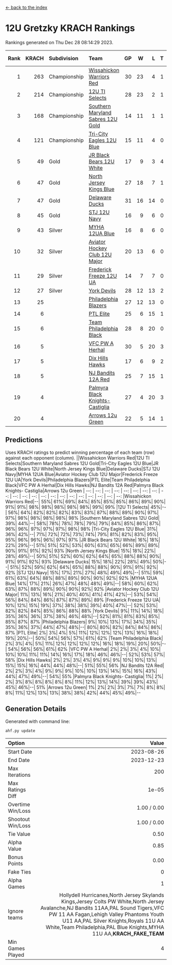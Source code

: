 [<- back to the index](readme.md)
# 12U Gretzky KRACH Rankings
Rankings generated on Thu Dec 28 08:14:29 2023.

Rank|KRACH|Subdivision|Team|GP|W|L|T|OTW|OTL|SoS|Exp Wins|Win Diff
---:|---:|:---|:---|---:|---:|---:|---:|---:|---:|---:|---:|---:
1|263|Championship|[Wissahickon Warriors Red](https://gamesheetstats.com/seasons/3659/teams/140468/schedule)|30|23|4|1|2|0|56|26.4|0.0
2|214|Championship|[12U TI Selects](https://gamesheetstats.com/seasons/3659/teams/140450/schedule)|28|23|2|1|0|2|53|24.4|0.0
3|168|Championship|[Southern Maryland Sabres 12U Gold](https://gamesheetstats.com/seasons/3659/teams/140463/schedule)|14|11|1|1|0|1|52|12.4|0.0
4|121|Championship|[Tri-City Eagles 12U Blue](https://gamesheetstats.com/seasons/3659/teams/140466/schedule)|15|11|4|0|0|0|66|11.9|0.0
5|49|Gold|[JR Black Bears 12U White](https://gamesheetstats.com/seasons/3659/teams/140456/schedule)|17|9|3|4|0|1|65|11.9|0.0
6|47|Gold|[North Jersey Kings Blue](https://gamesheetstats.com/seasons/3659/teams/140459/schedule)|27|18|7|1|1|0|36|20.4|0.0
7|47|Gold|[Delaware Ducks](https://gamesheetstats.com/seasons/3659/teams/140453/schedule)|31|16|14|0|1|0|226|17.9|0.0
8|45|Gold|[STJ 12U Navy](https://gamesheetstats.com/seasons/3659/teams/140464/schedule)|16|9|6|0|1|0|56|10.9|0.0
9|43|Silver|[MYHA 12UA Blue](https://gamesheetstats.com/seasons/3659/teams/140457/schedule)|16|8|6|0|1|1|72|9.9|0.0
10|32|Silver|[Aviator Hockey Club 12U Major](https://gamesheetstats.com/seasons/3659/teams/140452/schedule)|20|13|6|0|1|0|190|14.9|0.0
11|29|Silver|[Frederick Freeze 12U UA](https://gamesheetstats.com/seasons/3659/teams/140455/schedule)|14|7|7|0|0|0|63|7.9|0.0
12|27|Silver|[York Devils](https://gamesheetstats.com/seasons/3659/teams/140469/schedule)|28|12|13|2|1|0|408|14.9|0.0
13|25||[Philadelphia Blazers](https://gamesheetstats.com/seasons/3659/teams/140461/schedule)|27|12|13|0|1|1|70|13.9|0.0
14|6||[PTL Elite](https://gamesheetstats.com/seasons/3659/teams/140462/schedule)|25|6|15|1|1|2|52|8.4|0.0
15|6||[Team Philadelphia Black](https://gamesheetstats.com/seasons/3659/teams/140465/schedule)|28|8|20|0|0|0|41|8.9|0.0
16|5||[VFC PW A Herhal](https://gamesheetstats.com/seasons/3659/teams/140467/schedule)|30|5|20|3|1|1|48|8.4|0.0
17|5||[Dix Hills Hawks](https://gamesheetstats.com/seasons/3659/teams/140454/schedule)|17|6|9|2|0|0|16|7.9|0.0
18|5||[NJ Bandits 12A Red](https://gamesheetstats.com/seasons/3659/teams/140458/schedule)|25|7|15|1|0|2|44|8.4|0.0
19|4||[Palmyra Black Knights- Castiglia](https://gamesheetstats.com/seasons/3659/teams/140460/schedule)|27|4|20|3|0|0|70|6.4|0.0
20|4||[Arrows 12u Green](https://gamesheetstats.com/seasons/3659/teams/140451/schedule)|22|5|14|1|2|0|30|8.4|0.0

## Predictions
Uses KRACH ratings to predict winning percentage of each team (row) against each opponent (column).
||Wissahickon Warriors Red|12U TI Selects|Southern Maryland Sabres 12U Gold|Tri-City Eagles 12U Blue|JR Black Bears 12U White|North Jersey Kings Blue|Delaware Ducks|STJ 12U Navy|MYHA 12UA Blue|Aviator Hockey Club 12U Major|Frederick Freeze 12U UA|York Devils|Philadelphia Blazers|PTL Elite|Team Philadelphia Black|VFC PW A Herhal|Dix Hills Hawks|NJ Bandits 12A Red|Palmyra Black Knights- Castiglia|Arrows 12u Green
| --: | --: | --: | --: | --: | --: | --: | --: | --: | --: | --: | --: | --: | --: | --: | --: | --: | --: | --: | --: | --: 
|Wissahickon Warriors Red|--| 55%| 61%| 69%| 84%| 85%| 85%| 85%| 86%| 89%| 90%| 91%| 91%| 98%| 98%| 98%| 98%| 98%| 99%| 99%
|12U TI Selects| 45%|--| 56%| 64%| 82%| 82%| 82%| 83%| 83%| 87%| 88%| 89%| 90%| 97%| 97%| 98%| 98%| 98%| 98%| 98%
|Southern Maryland Sabres 12U Gold| 39%| 44%|--| 58%| 78%| 78%| 78%| 79%| 79%| 84%| 85%| 86%| 87%| 96%| 96%| 97%| 97%| 97%| 98%| 98%
|Tri-City Eagles 12U Blue| 31%| 36%| 42%|--| 71%| 72%| 72%| 73%| 74%| 79%| 81%| 82%| 83%| 95%| 95%| 96%| 96%| 96%| 97%| 97%
|JR Black Bears 12U White| 16%| 18%| 22%| 29%|--| 51%| 51%| 52%| 53%| 60%| 63%| 65%| 66%| 89%| 89%| 90%| 91%| 91%| 92%| 93%
|North Jersey Kings Blue| 15%| 18%| 22%| 28%| 49%|--| 50%| 51%| 52%| 60%| 62%| 64%| 65%| 88%| 88%| 90%| 91%| 91%| 92%| 93%
|Delaware Ducks| 15%| 18%| 22%| 28%| 49%| 50%|--| 51%| 52%| 59%| 62%| 64%| 65%| 88%| 88%| 90%| 91%| 91%| 92%| 92%
|STJ 12U Navy| 15%| 17%| 21%| 27%| 48%| 49%| 49%|--| 51%| 59%| 61%| 63%| 64%| 88%| 88%| 89%| 90%| 90%| 92%| 92%
|MYHA 12UA Blue| 14%| 17%| 21%| 26%| 47%| 48%| 48%| 49%|--| 58%| 60%| 62%| 63%| 87%| 88%| 89%| 90%| 90%| 92%| 92%
|Aviator Hockey Club 12U Major| 11%| 13%| 16%| 21%| 40%| 40%| 41%| 41%| 42%|--| 53%| 54%| 56%| 84%| 84%| 86%| 87%| 87%| 89%| 89%
|Frederick Freeze 12U UA| 10%| 12%| 15%| 19%| 37%| 38%| 38%| 39%| 40%| 47%|--| 52%| 53%| 82%| 82%| 84%| 85%| 86%| 88%| 88%
|York Devils|  9%| 11%| 14%| 18%| 35%| 36%| 36%| 37%| 38%| 46%| 48%|--| 52%| 81%| 81%| 83%| 85%| 85%| 87%| 87%
|Philadelphia Blazers|  9%| 10%| 13%| 17%| 34%| 35%| 35%| 36%| 37%| 44%| 47%| 48%|--| 80%| 80%| 82%| 84%| 84%| 86%| 87%
|PTL Elite|  2%|  3%|  4%|  5%| 11%| 12%| 12%| 12%| 13%| 16%| 18%| 19%| 20%|--| 50%| 54%| 56%| 57%| 61%| 62%
|Team Philadelphia Black|  2%|  3%|  4%|  5%| 11%| 12%| 12%| 12%| 12%| 16%| 18%| 19%| 20%| 50%|--| 54%| 56%| 56%| 61%| 62%
|VFC PW A Herhal|  2%|  2%|  3%|  4%| 10%| 10%| 10%| 11%| 11%| 14%| 16%| 17%| 18%| 46%| 46%|--| 52%| 53%| 57%| 58%
|Dix Hills Hawks|  2%|  2%|  3%|  4%|  9%|  9%|  9%| 10%| 10%| 13%| 15%| 15%| 16%| 44%| 44%| 48%|--| 51%| 55%| 56%
|NJ Bandits 12A Red|  2%|  2%|  3%|  4%|  9%|  9%|  9%| 10%| 10%| 13%| 14%| 15%| 16%| 43%| 44%| 47%| 49%|--| 54%| 55%
|Palmyra Black Knights- Castiglia|  1%|  2%|  2%|  3%|  8%|  8%|  8%|  8%|  8%| 11%| 12%| 13%| 14%| 39%| 39%| 43%| 45%| 46%|--| 51%
|Arrows 12u Green|  1%|  2%|  2%|  3%|  7%|  7%|  8%|  8%|  8%| 11%| 12%| 13%| 13%| 38%| 38%| 42%| 44%| 45%| 49%|--

## Generation Details

Generated with command line:
```
ahf.py update
```

| Option | Value |
| :----- | ----: |
| Start Date | 2023-08-26 |
| End Date | 2023-12-23 |
| Max Iterations | 200 |
| Max Ratings Diff | 1e-05 |
| Overtime Win/Loss | 1.00 / 0.00 |
| Shootout Win/Loss | 1.00 / 0.00 |
| Tie Value | 0.50 |
| Alpha Value | 0.85 |
| Bonus Points | 0.00 |
| Fake Ties | 0 |
| Alpha Games | 1 |
| Ignore teams | Hollydell Hurricanes,North Jersey Skylands Kings,Jersey Colts PW White,North Jersey Avalanche,NJ Bandits 11AA,PAL Sound Tigers,VFC PW 11 AA Fagan,Lehigh Valley Phantoms Youth U11 AA,PAL Silver Knights,Royals 11U AA White,Team Philadelphia,PAL Blue Knights,MYHA 11U AA,__KRACH_FAKE_TEAM__ |
| Min Games Played | 4 |


